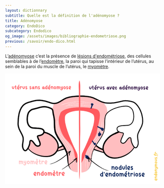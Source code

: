 ```yaml
---
layout: dictionnary
subtitle: Quelle est la définition de l'adénomyose ?
title: Adénomyose
category: EndoDico
subcategory: Endodico
og_image: /assets/images/bibliographie-endometriose.png
previous: /savoir/endo-dico.html
---
```


L’[adénomyose](/savoir/adenomyose.html) c’est la présence de [lésions d'endométriose](/endo-dico/lesions-endometriose.html), des cellules semblables à de l’[endomètre](/endo-dico/endometre.html), la paroi qui tapisse l’intérieur de l’utérus, au sein de la paroi du muscle de l’utérus, le [myomètre](/endo-dico/myometre.html).

![adenomyose](/assets/images/schema/adenomyose.png)